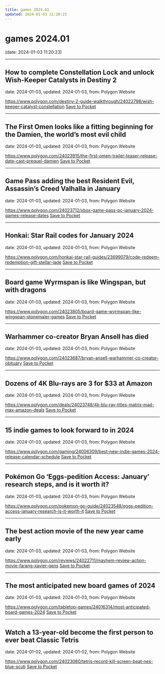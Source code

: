 ```yaml
---
title: games 2024.01
updated: 2024-01-03 11:20:23
---
```


# games 2024.01

(date: 2024-01-03 11:20:23)

---

## How to complete Constellation Lock and unlock Wish-Keeper Catalysts in Destiny 2

date: 2024-01-03, updated: 2024-01-03, from: Polygon Website



<span class="feed-item-link">
<a href="https://www.polygon.com/destiny-2-guide-walkthrough/24022798/wish-keeper-catalyst-constellation">https://www.polygon.com/destiny-2-guide-walkthrough/24022798/wish-keeper-catalyst-constellation</a> <a href="https://getpocket.com/save" class="pocket-btn" data-lang="en" data-save-url="https://www.polygon.com/destiny-2-guide-walkthrough/24022798/wish-keeper-catalyst-constellation">Save to Pocket</a>
</span>

---

## The First Omen looks like a fitting beginning for the Damien, the world’s most evil child

date: 2024-01-03, updated: 2024-01-03, from: Polygon Website



<span class="feed-item-link">
<a href="https://www.polygon.com/24023915/the-first-omen-trailer-teaser-release-date-cast-prequel-damien">https://www.polygon.com/24023915/the-first-omen-trailer-teaser-release-date-cast-prequel-damien</a> <a href="https://getpocket.com/save" class="pocket-btn" data-lang="en" data-save-url="https://www.polygon.com/24023915/the-first-omen-trailer-teaser-release-date-cast-prequel-damien">Save to Pocket</a>
</span>

---

## Game Pass adding the best Resident Evil, Assassin’s Creed Valhalla in January

date: 2024-01-03, updated: 2024-01-03, from: Polygon Website



<span class="feed-item-link">
<a href="https://www.polygon.com/24023712/xbox-game-pass-pc-january-2024-games-release-dates">https://www.polygon.com/24023712/xbox-game-pass-pc-january-2024-games-release-dates</a> <a href="https://getpocket.com/save" class="pocket-btn" data-lang="en" data-save-url="https://www.polygon.com/24023712/xbox-game-pass-pc-january-2024-games-release-dates">Save to Pocket</a>
</span>

---

## Honkai: Star Rail codes for January 2024

date: 2024-01-03, updated: 2024-01-03, from: Polygon Website



<span class="feed-item-link">
<a href="https://www.polygon.com/honkai-star-rail-guides/23699079/code-redeem-redemption-gift-stellar-jade">https://www.polygon.com/honkai-star-rail-guides/23699079/code-redeem-redemption-gift-stellar-jade</a> <a href="https://getpocket.com/save" class="pocket-btn" data-lang="en" data-save-url="https://www.polygon.com/honkai-star-rail-guides/23699079/code-redeem-redemption-gift-stellar-jade">Save to Pocket</a>
</span>

---

## Board game Wyrmspan is like Wingspan, but with dragons

date: 2024-01-03, updated: 2024-01-03, from: Polygon Website



<span class="feed-item-link">
<a href="https://www.polygon.com/24023805/board-game-wyrmspan-like-wingspan-stonemaier-games">https://www.polygon.com/24023805/board-game-wyrmspan-like-wingspan-stonemaier-games</a> <a href="https://getpocket.com/save" class="pocket-btn" data-lang="en" data-save-url="https://www.polygon.com/24023805/board-game-wyrmspan-like-wingspan-stonemaier-games">Save to Pocket</a>
</span>

---

## Warhammer co-creator Bryan Ansell has died

date: 2024-01-03, updated: 2024-01-03, from: Polygon Website



<span class="feed-item-link">
<a href="https://www.polygon.com/24023687/bryan-ansell-warhammer-co-creator-obituary">https://www.polygon.com/24023687/bryan-ansell-warhammer-co-creator-obituary</a> <a href="https://getpocket.com/save" class="pocket-btn" data-lang="en" data-save-url="https://www.polygon.com/24023687/bryan-ansell-warhammer-co-creator-obituary">Save to Pocket</a>
</span>

---

## Dozens of 4K Blu-rays are 3 for $33 at Amazon

date: 2024-01-03, updated: 2024-01-03, from: Polygon Website



<span class="feed-item-link">
<a href="https://www.polygon.com/deals/24023748/4k-blu-ray-titles-matrix-mad-max-amazon-deals">https://www.polygon.com/deals/24023748/4k-blu-ray-titles-matrix-mad-max-amazon-deals</a> <a href="https://getpocket.com/save" class="pocket-btn" data-lang="en" data-save-url="https://www.polygon.com/deals/24023748/4k-blu-ray-titles-matrix-mad-max-amazon-deals">Save to Pocket</a>
</span>

---

## 15 indie games to look forward to in 2024

date: 2024-01-03, updated: 2024-01-03, from: Polygon Website



<span class="feed-item-link">
<a href="https://www.polygon.com/gaming/24006309/best-new-indie-games-2024-release-calendar-schedule">https://www.polygon.com/gaming/24006309/best-new-indie-games-2024-release-calendar-schedule</a> <a href="https://getpocket.com/save" class="pocket-btn" data-lang="en" data-save-url="https://www.polygon.com/gaming/24006309/best-new-indie-games-2024-release-calendar-schedule">Save to Pocket</a>
</span>

---

## Pokémon Go ‘Eggs-pedition Access: January’ research steps, and is it worth it?

date: 2024-01-03, updated: 2024-01-03, from: Polygon Website



<span class="feed-item-link">
<a href="https://www.polygon.com/pokemon-go-guide/24023548/eggs-pedition-access-january-research-is-it-worth-it">https://www.polygon.com/pokemon-go-guide/24023548/eggs-pedition-access-january-research-is-it-worth-it</a> <a href="https://getpocket.com/save" class="pocket-btn" data-lang="en" data-save-url="https://www.polygon.com/pokemon-go-guide/24023548/eggs-pedition-access-january-research-is-it-worth-it">Save to Pocket</a>
</span>

---

## The best action movie of the new year came early

date: 2024-01-03, updated: 2024-01-03, from: Polygon Website



<span class="feed-item-link">
<a href="https://www.polygon.com/reviews/24022711/mayhem-review-action-movie-farang-xavier-gens">https://www.polygon.com/reviews/24022711/mayhem-review-action-movie-farang-xavier-gens</a> <a href="https://getpocket.com/save" class="pocket-btn" data-lang="en" data-save-url="https://www.polygon.com/reviews/24022711/mayhem-review-action-movie-farang-xavier-gens">Save to Pocket</a>
</span>

---

## The most anticipated new board games of 2024

date: 2024-01-03, updated: 2024-01-03, from: Polygon Website



<span class="feed-item-link">
<a href="https://www.polygon.com/tabletop-games/24016314/most-anticipated-board-games-2024">https://www.polygon.com/tabletop-games/24016314/most-anticipated-board-games-2024</a> <a href="https://getpocket.com/save" class="pocket-btn" data-lang="en" data-save-url="https://www.polygon.com/tabletop-games/24016314/most-anticipated-board-games-2024">Save to Pocket</a>
</span>

---

## Watch a 13-year-old become the first person to ever beat Classic Tetris

date: 2024-01-02, updated: 2024-01-02, from: Polygon Website



<span class="feed-item-link">
<a href="https://www.polygon.com/24023080/tetris-record-kill-screen-beat-nes-blue-scuti">https://www.polygon.com/24023080/tetris-record-kill-screen-beat-nes-blue-scuti</a> <a href="https://getpocket.com/save" class="pocket-btn" data-lang="en" data-save-url="https://www.polygon.com/24023080/tetris-record-kill-screen-beat-nes-blue-scuti">Save to Pocket</a>
</span>



<script type="text/javascript">!function(d,i){if(!d.getElementById(i)){var j=d.createElement("script");j.id=i;j.src="https://widgets.getpocket.com/v1/j/btn.js?v=1";var w=d.getElementById(i);d.body.appendChild(j);}}(document,"pocket-btn-js");</script>

